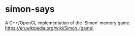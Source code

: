 # simon-says

A C++/OpenGL implementation of the 'Simon' memory game.
https://en.wikipedia.org/wiki/Simon_(game)
